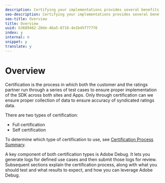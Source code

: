 ```yaml
---
description: Certifying your implementations provides several benefits.
seo-description: Certifying your implementations provides several benefits.
seo-title: Overview
title: Overview
uuid: b3689462-20de-46a5-8716-4e1b45f777f6
index: y
internal: n
snippet: y
translate: y
---
```


# Overview

Certification is the process in which both the customer and the ratings partner run through a series of test cases to ensure proper implementation of the SDK across both sites and Apps. Only through certification can we ensure proper collection of data to ensure accuracy of syndicated ratings data. 

There are two types of certification: 
* Full certification
* Self certification


To determine which type of certification to use, see [ Certification Process Summary](../../c_digital_content_ratings/c_dcr_certification/c_dcr_cert_process/c_dcr_full-cert.md#concept_06EA150644C64ADE8173ECADE2444E85). 

A key component of both certification types is Adobe Debug. It lets you generate logs for defined use cases and then submit those logs for review. Subsequent sections explain the certification process, along with what you should test and what results to expect, and how you can leverage Adobe Debug. 
